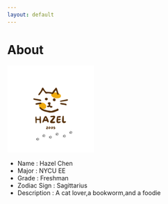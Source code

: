 ```yaml
---
layout: default
---
```

# About
<img src="/Brown%20Yellow%20Cat%20Logo.png" width="200">

 - Name : Hazel Chen
 - Major : NYCU EE
 - Grade : Freshman
 - Zodiac Sign : Sagittarius
 - Description : A cat lover,a bookworm,and a foodie





